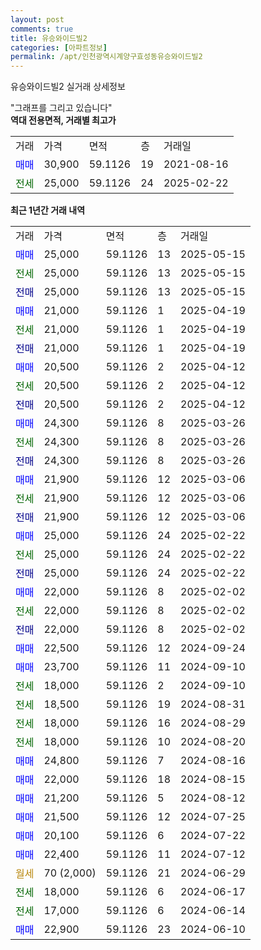 ```yaml
---
layout: post
comments: true
title: 유승와이드빌2
categories: [아파트정보]
permalink: /apt/인천광역시계양구효성동유승와이드빌2
---
```


유승와이드빌2 실거래 상세정보

<script type="text/javascript">
  google.charts.load('current', {'packages':['line', 'corechart']});
  google.charts.setOnLoadCallback(drawChart);

  function drawChart() {
    var data = new google.visualization.DataTable();
    data.addColumn('date', '거래일');
    data.addColumn('number', "매매");
    data.addColumn('number', "전세");
    data.addColumn('number', "전매");

    data.addRows([[new Date(Date.parse("2025-05-15")), 25000, null, null], [new Date(Date.parse("2025-05-15")), null, 25000, null], [new Date(Date.parse("2025-05-15")), null, null, 25000], [new Date(Date.parse("2025-04-19")), 21000, null, null], [new Date(Date.parse("2025-04-19")), null, 21000, null], [new Date(Date.parse("2025-04-19")), null, null, 21000], [new Date(Date.parse("2025-04-12")), 20500, null, null], [new Date(Date.parse("2025-04-12")), null, 20500, null], [new Date(Date.parse("2025-04-12")), null, null, 20500], [new Date(Date.parse("2025-03-26")), 24300, null, null], [new Date(Date.parse("2025-03-26")), null, 24300, null], [new Date(Date.parse("2025-03-26")), null, null, 24300], [new Date(Date.parse("2025-03-06")), 21900, null, null], [new Date(Date.parse("2025-03-06")), null, 21900, null], [new Date(Date.parse("2025-03-06")), null, null, 21900], [new Date(Date.parse("2025-02-22")), 25000, null, null], [new Date(Date.parse("2025-02-22")), null, 25000, null], [new Date(Date.parse("2025-02-22")), null, null, 25000], [new Date(Date.parse("2025-02-02")), 22000, null, null], [new Date(Date.parse("2025-02-02")), null, 22000, null], [new Date(Date.parse("2025-02-02")), null, null, 22000], [new Date(Date.parse("2024-09-24")), 22500, null, null], [new Date(Date.parse("2024-09-10")), 23700, null, null], [new Date(Date.parse("2024-09-10")), null, 18000, null], [new Date(Date.parse("2024-08-31")), null, 18500, null], [new Date(Date.parse("2024-08-29")), null, 18000, null], [new Date(Date.parse("2024-08-20")), null, 18000, null], [new Date(Date.parse("2024-08-16")), 24800, null, null], [new Date(Date.parse("2024-08-15")), 22000, null, null], [new Date(Date.parse("2024-08-12")), 21200, null, null], [new Date(Date.parse("2024-07-25")), 21500, null, null], [new Date(Date.parse("2024-07-22")), 20100, null, null], [new Date(Date.parse("2024-07-12")), 22400, null, null], [new Date(Date.parse("2024-06-29")), null, null, null], [new Date(Date.parse("2024-06-17")), null, 18000, null], [new Date(Date.parse("2024-06-14")), null, 17000, null], [new Date(Date.parse("2024-06-10")), 22900, null, null]]);

    var options = {
      hAxis: {
        format: 'yyyy/MM/dd'
      },    
      lineWidth: 0,
      pointsVisible: true,    
      title: '최근 1년간 유형별 실거래가 분포',
      legend: { position: 'bottom' }
    };

    var formatter = new google.visualization.NumberFormat({pattern:'###,###'} );
    formatter.format(data, 1);
    formatter.format(data, 2);
    
    setTimeout(function() {
        var chart = new google.visualization.LineChart(document.getElementById('columnchart_material'));
        chart.draw(data, (options));
        document.getElementById('loading').style.display = 'none';
    }, 200);
  }
</script>


<div id="loading" style="z-index:20; display: block; margin-left: 0px">"그래프를 그리고 있습니다"</div>
<div id="columnchart_material" style="width: 95%; margin-left: 0px; display: block"></div>
<!-- contents start -->
<b>역대 전용면적, 거래별 최고가</b>
<table class="sortable">
    <tr>
      <td>거래</td>
      <td>가격</td>
      <td>면적</td>
      <td>층</td>
      <td>거래일</td>
    </tr>
        <tr>
          <td><a style="color: blue">매매</a></td>
          <td>30,900</td>
          <td>59.1126</td>
          <td>19</td>
          <td>2021-08-16</td>
        </tr>        
        <tr>
              <td><a style="color: darkgreen">전세</a></td>
              <td>25,000</td>
              <td>59.1126</td>
              <td>24</td>
              <td>2025-02-22</td>
            </tr>        
    
</table>

<b>최근 1년간 거래 내역</b>

<table class="sortable">
    <tr>
      <td>거래</td>
      <td>가격</td>
      <td>면적</td>
      <td>층</td>
      <td>거래일</td>
    </tr>
    <tr>
      <td><a style="color: blue">매매</a></td>
      <td>25,000</td>
      <td>59.1126</td>
      <td>13</td>
      <td>2025-05-15</td>
    </tr>          <tr>
      <td><a style="color: darkgreen">전세</a></td>
      <td>25,000</td>
      <td>59.1126</td>
      <td>13</td>
      <td>2025-05-15</td>
    </tr>          <tr>
      <td><a style="color: darkblue">전매</a></td>
      <td>25,000</td>
      <td>59.1126</td>
      <td>13</td>
      <td>2025-05-15</td>
    </tr>          <tr>
      <td><a style="color: blue">매매</a></td>
      <td>21,000</td>
      <td>59.1126</td>
      <td>1</td>
      <td>2025-04-19</td>
    </tr>          <tr>
      <td><a style="color: darkgreen">전세</a></td>
      <td>21,000</td>
      <td>59.1126</td>
      <td>1</td>
      <td>2025-04-19</td>
    </tr>          <tr>
      <td><a style="color: darkblue">전매</a></td>
      <td>21,000</td>
      <td>59.1126</td>
      <td>1</td>
      <td>2025-04-19</td>
    </tr>          <tr>
      <td><a style="color: blue">매매</a></td>
      <td>20,500</td>
      <td>59.1126</td>
      <td>2</td>
      <td>2025-04-12</td>
    </tr>          <tr>
      <td><a style="color: darkgreen">전세</a></td>
      <td>20,500</td>
      <td>59.1126</td>
      <td>2</td>
      <td>2025-04-12</td>
    </tr>          <tr>
      <td><a style="color: darkblue">전매</a></td>
      <td>20,500</td>
      <td>59.1126</td>
      <td>2</td>
      <td>2025-04-12</td>
    </tr>          <tr>
      <td><a style="color: blue">매매</a></td>
      <td>24,300</td>
      <td>59.1126</td>
      <td>8</td>
      <td>2025-03-26</td>
    </tr>          <tr>
      <td><a style="color: darkgreen">전세</a></td>
      <td>24,300</td>
      <td>59.1126</td>
      <td>8</td>
      <td>2025-03-26</td>
    </tr>          <tr>
      <td><a style="color: darkblue">전매</a></td>
      <td>24,300</td>
      <td>59.1126</td>
      <td>8</td>
      <td>2025-03-26</td>
    </tr>          <tr>
      <td><a style="color: blue">매매</a></td>
      <td>21,900</td>
      <td>59.1126</td>
      <td>12</td>
      <td>2025-03-06</td>
    </tr>          <tr>
      <td><a style="color: darkgreen">전세</a></td>
      <td>21,900</td>
      <td>59.1126</td>
      <td>12</td>
      <td>2025-03-06</td>
    </tr>          <tr>
      <td><a style="color: darkblue">전매</a></td>
      <td>21,900</td>
      <td>59.1126</td>
      <td>12</td>
      <td>2025-03-06</td>
    </tr>          <tr>
      <td><a style="color: blue">매매</a></td>
      <td>25,000</td>
      <td>59.1126</td>
      <td>24</td>
      <td>2025-02-22</td>
    </tr>          <tr>
      <td><a style="color: darkgreen">전세</a></td>
      <td>25,000</td>
      <td>59.1126</td>
      <td>24</td>
      <td>2025-02-22</td>
    </tr>          <tr>
      <td><a style="color: darkblue">전매</a></td>
      <td>25,000</td>
      <td>59.1126</td>
      <td>24</td>
      <td>2025-02-22</td>
    </tr>          <tr>
      <td><a style="color: blue">매매</a></td>
      <td>22,000</td>
      <td>59.1126</td>
      <td>8</td>
      <td>2025-02-02</td>
    </tr>          <tr>
      <td><a style="color: darkgreen">전세</a></td>
      <td>22,000</td>
      <td>59.1126</td>
      <td>8</td>
      <td>2025-02-02</td>
    </tr>          <tr>
      <td><a style="color: darkblue">전매</a></td>
      <td>22,000</td>
      <td>59.1126</td>
      <td>8</td>
      <td>2025-02-02</td>
    </tr>          <tr>
      <td><a style="color: blue">매매</a></td>
      <td>22,500</td>
      <td>59.1126</td>
      <td>12</td>
      <td>2024-09-24</td>
    </tr>          <tr>
      <td><a style="color: blue">매매</a></td>
      <td>23,700</td>
      <td>59.1126</td>
      <td>11</td>
      <td>2024-09-10</td>
    </tr>          <tr>
      <td><a style="color: darkgreen">전세</a></td>
      <td>18,000</td>
      <td>59.1126</td>
      <td>2</td>
      <td>2024-09-10</td>
    </tr>          <tr>
      <td><a style="color: darkgreen">전세</a></td>
      <td>18,500</td>
      <td>59.1126</td>
      <td>19</td>
      <td>2024-08-31</td>
    </tr>          <tr>
      <td><a style="color: darkgreen">전세</a></td>
      <td>18,000</td>
      <td>59.1126</td>
      <td>16</td>
      <td>2024-08-29</td>
    </tr>          <tr>
      <td><a style="color: darkgreen">전세</a></td>
      <td>18,000</td>
      <td>59.1126</td>
      <td>10</td>
      <td>2024-08-20</td>
    </tr>          <tr>
      <td><a style="color: blue">매매</a></td>
      <td>24,800</td>
      <td>59.1126</td>
      <td>7</td>
      <td>2024-08-16</td>
    </tr>          <tr>
      <td><a style="color: blue">매매</a></td>
      <td>22,000</td>
      <td>59.1126</td>
      <td>18</td>
      <td>2024-08-15</td>
    </tr>          <tr>
      <td><a style="color: blue">매매</a></td>
      <td>21,200</td>
      <td>59.1126</td>
      <td>5</td>
      <td>2024-08-12</td>
    </tr>          <tr>
      <td><a style="color: blue">매매</a></td>
      <td>21,500</td>
      <td>59.1126</td>
      <td>12</td>
      <td>2024-07-25</td>
    </tr>          <tr>
      <td><a style="color: blue">매매</a></td>
      <td>20,100</td>
      <td>59.1126</td>
      <td>6</td>
      <td>2024-07-22</td>
    </tr>          <tr>
      <td><a style="color: blue">매매</a></td>
      <td>22,400</td>
      <td>59.1126</td>
      <td>11</td>
      <td>2024-07-12</td>
    </tr>          <tr>
      <td><a style="color: darkgoldenrod">월세</a></td>
      <td>70 (2,000)</td>
      <td>59.1126</td>
      <td>21</td>
      <td>2024-06-29</td>
    </tr>          <tr>
      <td><a style="color: darkgreen">전세</a></td>
      <td>18,000</td>
      <td>59.1126</td>
      <td>6</td>
      <td>2024-06-17</td>
    </tr>          <tr>
      <td><a style="color: darkgreen">전세</a></td>
      <td>17,000</td>
      <td>59.1126</td>
      <td>6</td>
      <td>2024-06-14</td>
    </tr>          <tr>
      <td><a style="color: blue">매매</a></td>
      <td>22,900</td>
      <td>59.1126</td>
      <td>23</td>
      <td>2024-06-10</td>
    </tr>      </table>
<!-- contents end -->    

